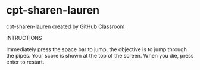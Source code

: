 # cpt-sharen-lauren
cpt-sharen-lauren created by GitHub Classroom

INTRUCTIONS

Immediately press the space bar to jump, the objective is to jump through the pipes. Your score is shown at the top of the screen. When you die, press enter to restart.

